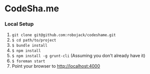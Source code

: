 # CodeSha.me

### Local Setup
1. `git clone git@github.com:robojack/codeshame.git`
1. `$ cd path/to/project`
1. `$ bundle install`
1. `$ npm install`
1. `$ npm install -g grunt-cli` (Assuming you don't already have it)
1. `$ foreman start`
1. Point your browser to [http://localhost:4000](http://localhost:4000)
